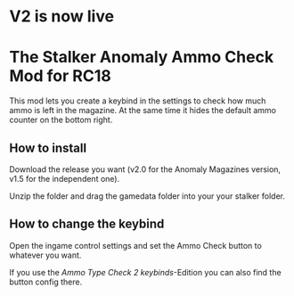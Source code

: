 # V2 is now live #

# The Stalker Anomaly **Ammo Check** Mod for RC18 #

This mod lets you create a keybind in the settings to check how much ammo is left in the magazine. At the same time it hides the default ammo counter on the bottom right.

## How to install ##
Download the release you want (v2.0 for the Anomaly Magazines version, v1.5 for the independent one).

Unzip the folder and drag the gamedata folder into your your stalker folder.

## How to change the keybind ##
Open the ingame control settings and set the Ammo Check button to whatever you want.

If you use the *Ammo Type Check 2 keybinds*-Edition you can also find the button config there.
